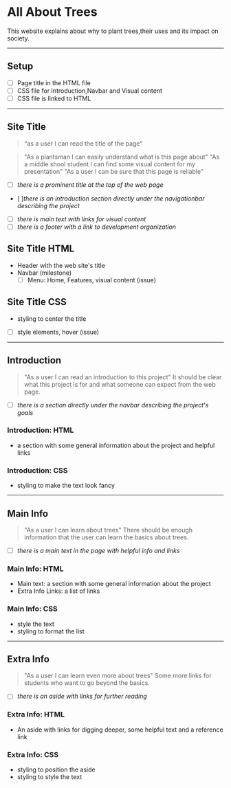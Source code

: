 # All About Trees

<!---only `must have` user stories need to be in the development strategy --->

This website explains about why to plant trees,their uses and its impact on
society.

---

## Setup

- [ ] Page title in the HTML file
- [ ] CSS file for Introduction,Navbar and Visual content
- [ ] CSS file is linked to HTML

---

<!--
  all issues for this user story have a `for: site title` label

  this section can be copy-pasted into an issue on the project board

  you can add more labels to these issues (`html`, `css`, `documentation`, ...)
-->

<!-- issue title -->

## Site Title

<!-- user story -->

> "as a user I can read the title of the page"

> "As a plantsman I can easily understand what is this page about"
>"As a middle shool student I can find some visual content for my presentation"
>"As a user I can be sure that this page is reliable"

<!-- detailed description -->

<!--The site needs a clear title that's easy to read at the top of the page.-->

<!-- acceptance criteria -->

- [ ] _there is a prominent title at the top of the web page_
- [ ]_there is an introduction section directly under the navigationbar
  describing the project_
- [ ] _there is main text with links for visual content_
- [ ] _there is a footer with a link to development organization_
<!-- code you think you will need -->

## Site Title HTML
- Header with the web site's title
- Navbar (milestone)
  - [ ] Menu: Home, Features, visual content (issue)

## Site Title CSS
- styling to center the title
- [ ] style elements, hover (issue)
---
## Introduction
> "As a user I can read an introduction to this project"
It should be clear what this project is for and what someone can expect from the
web page.
- [ ] _there is a section directly under the navbar describing the project's
      goals_

### Introduction: HTML
- a section with some general information about the project and helpful links
### Introduction: CSS
- styling to make the text look fancy
---
## Main Info
> "As a user I can learn about trees"
There should be enough information that the user can learn the basics about
trees.
- [ ] _there is a main text in the page with helpful info and links_
### Main Info: HTML
- Main text: a section with some general information about the project
- Extra Info Links: a list of links
### Main Info: CSS
- style the text
- styling to format the list
---
## Extra Info
> "As a user I can learn even more about trees"
Some more links for students who want to go beyond the basics.
- [ ] _there is an aside with links for further reading_
### Extra Info: HTML
- An aside with links for digging deeper, some helpful text and a reference link
### Extra Info: CSS
- styling to position the aside
- styling to style the text